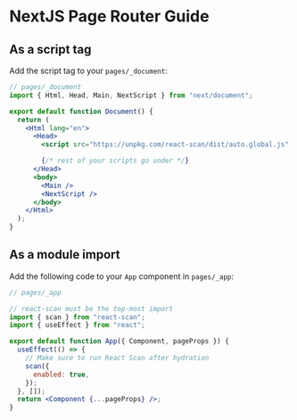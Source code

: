 # NextJS Page Router Guide

## As a script tag

Add the script tag to your `pages/_document`:

```jsx
// pages/_document
import { Html, Head, Main, NextScript } from "next/document";

export default function Document() {
  return (
    <Html lang="en">
      <Head>
        <script src="https://unpkg.com/react-scan/dist/auto.global.js" />

        {/* rest of your scripts go under */}
      </Head>
      <body>
        <Main />
        <NextScript />
      </body>
    </Html>
  );
}
```

## As a module import

Add the following code to your `App` component in `pages/_app`:

```jsx
// pages/_app

// react-scan must be the top-most import
import { scan } from "react-scan";
import { useEffect } from "react";

export default function App({ Component, pageProps }) {
  useEffect(() => {
    // Make sure to run React Scan after hydration
    scan({
      enabled: true,
    });
  }, []);
  return <Component {...pageProps} />;
}
```
